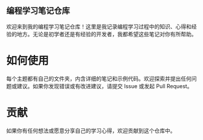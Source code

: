 ## 编程学习笔记仓库
欢迎来到我的编程学习笔记仓库！这里是我记录编程学习过程中的知识、心得和经验的地方。无论是初学者还是有经验的开发者，我都希望这些笔记对你有所帮助。

# 如何使用
每个主题都有自己的文件夹，内含详细的笔记和示例代码。欢迎探索并提出任何问题或建议。如果你发现错误或有改进建议，请提交 Issue 或发起 Pull Request。

# 贡献
如果你有任何想法或愿意分享自己的学习心得，欢迎贡献到这个仓库中。
